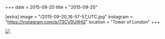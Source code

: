 +++
date = 2015-09-20
title = "2015-09-20"

[extra]
image = "/2015-09-20_16-57-57_UTC.jpg"
instagram = "https://instagram.com/p/73CV0UIIHQ"
location = "Tower of London"
+++

<img src="/2015-09-20_16-57-57_UTC.jpg" />
